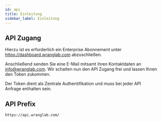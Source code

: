 ```yaml
---
id: api
title: Einleitung
sidebar_label: Einleitung
---
```


## API Zugang

Hierzu ist es erforderlich ein Enterprise Abonnement unter https://dashboard.wranglab.com abzuschließen.

Anschließend senden Sie eine E-Mail mitsamt ihren Kontaktdaten an info@wranglab.com. Wir schalten nun den API Zugang frei und lassen Ihnen den Token zukommen.

Der Token dient als Zentrale Authentifikation und muss bei jeder API Anfrage enthalten sein.

## API Prefix
```
https://api.wranglab.com/
```